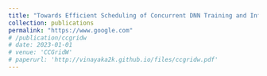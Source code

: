 ```yaml
---
title: "Towards Efficient Scheduling of Concurrent DNN Training and Inferencing on Accelerated Edges"
collection: publications
permalink: "https://www.google.com"
# /publication/ccgridw
# date: 2023-01-01
# venue: 'CCGridW'
# paperurl: 'http://vinayaka2k.github.io/files/ccgridw.pdf'
---
```

<!-- **Abstract:** Edge devices are typically used to perform lowlatency DNN inferencing close to the data source. However,with accelerated edge devices and privacy-oriented paradigms like Federated Learning, we can increasingly use them for DNN training too. This can require both training and inference workloads to be run concurrently on an edge device, without compromising on the inference latency. Here, we explore such concurrent scheduling on edge devices, and provide initial results demonstrating the interaction of training and inferencing on latency and throughput.   -->

<!-- **Authors:** Prashanthi S K, **Vinayaka Hegde** and Yogesh Simmhan -->